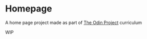 # Homepage

A home page project made as part of [The Odin Project](https://theodinproject.com) curriculum

WIP
